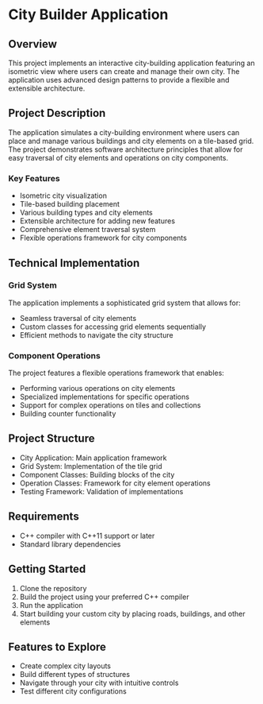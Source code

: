 # City Builder Application

## Overview
This project implements an interactive city-building application featuring an isometric view where users can create and manage their own city. The application uses advanced design patterns to provide a flexible and extensible architecture.

## Project Description
The application simulates a city-building environment where users can place and manage various buildings and city elements on a tile-based grid. The project demonstrates software architecture principles that allow for easy traversal of city elements and operations on city components.

### Key Features
- Isometric city visualization
- Tile-based building placement
- Various building types and city elements
- Extensible architecture for adding new features
- Comprehensive element traversal system
- Flexible operations framework for city components

## Technical Implementation

### Grid System
The application implements a sophisticated grid system that allows for:
- Seamless traversal of city elements
- Custom classes for accessing grid elements sequentially
- Efficient methods to navigate the city structure

### Component Operations
The project features a flexible operations framework that enables:
- Performing various operations on city elements
- Specialized implementations for specific operations
- Support for complex operations on tiles and collections
- Building counter functionality

## Project Structure
- City Application: Main application framework
- Grid System: Implementation of the tile grid
- Component Classes: Building blocks of the city
- Operation Classes: Framework for city element operations
- Testing Framework: Validation of implementations

## Requirements
- C++ compiler with C++11 support or later
- Standard library dependencies

## Getting Started
1. Clone the repository
2. Build the project using your preferred C++ compiler
3. Run the application
4. Start building your custom city by placing roads, buildings, and other elements

## Features to Explore
- Create complex city layouts
- Build different types of structures
- Navigate through your city with intuitive controls
- Test different city configurations
